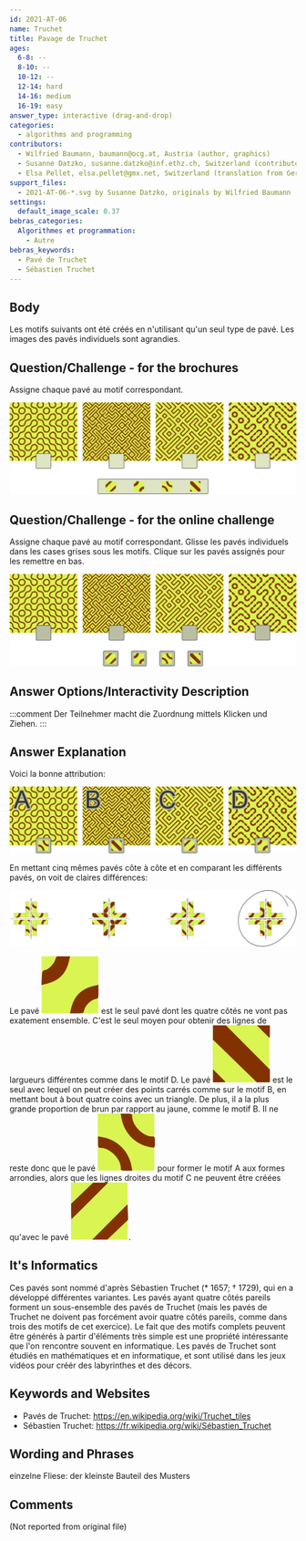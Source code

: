 ```yaml
---
id: 2021-AT-06
name: Truchet
title: Pavage de Truchet
ages:
  6-8: --
  8-10: --
  10-12: --
  12-14: hard
  14-16: medium
  16-19: easy
answer_type: interactive (drag-and-drop)
categories:
  - algorithms and programming
contributors:
  - Wilfried Baumann, baumann@ocg.at, Austria (author, graphics)
  - Susanne Datzko, susanne.datzko@inf.ethz.ch, Switzerland (contributor, graphics)
  - Elsa Pellet, elsa.pellet@gmx.net, Switzerland (translation from German into French)
support_files:
  - 2021-AT-06-*.svg by Susanne Datzko, originals by Wilfried Baumann
settings:
  default_image_scale: 0.37
bebras_categories:
  Algorithmes et programmation:
    - Autre
bebras_keywords:
  - Pavé de Truchet
  - Sébastien Truchet
---
```




## Body

Les motifs suivants ont été créés en n'utilisant qu'un seul type de pavé. Les images des pavés individuels sont agrandies.


## Question/Challenge - for the brochures

Assigne chaque pavé au motif correspondant.

![](graphics/2021-AT-06-question.svg "Motifs de pavés")


## Question/Challenge - for the online challenge

Assigne chaque pavé au motif correspondant. Glisse les pavés individuels dans les cases grises sous les motifs. Clique sur les pavés assignés pour les remettre en bas.

![](interactivity/2021-AT-06-question-interactive.svg "2021-AT-06 question")


## Answer Options/Interactivity Description

<!-- empty -->

:::comment
Der Teilnehmer macht die Zuordnung mittels Klicken und Ziehen.
:::


## Answer Explanation

Voici la bonne attribution:

![](graphics/2021-AT-06-solution-compatible.svg "Réponse légendée par ABC")

En mettant cinq mêmes pavés côte à côte et en comparant les différents pavés, on voit de claires différences:

![](graphics/2021-AT-06-explanation.svg "Explication")

Le pavé ![tile3] est le seul pavé dont les quatre côtés ne vont pas exatement ensemble. C'est le seul moyen pour obtenir des lignes de largueurs différentes comme dans le motif D.
Le pavé ![tile4] est le seul avec lequel on peut créer des points carrés comme sur le motif B, en mettant bout à bout quatre coins avec un triangle. De plus, il a la plus grande proportion de brun par rapport au jaune, comme le motif B.
Il ne reste donc que le pavé ![tile2] pour former le motif A aux formes arrondies, alors que les lignes droites du motif C ne peuvent être créées qu'avec le pavé ![tile1].

[tile1]: graphics/2021-AT-06-tile1.svg "Pavé 1 (18px)"
[tile2]: graphics/2021-AT-06-tile2.svg "Pavé 2 (18px)"
[tile3]: graphics/2021-AT-06-tile3.svg "Pavé 3 (18px)"
[tile4]: graphics/2021-AT-06-tile4.svg "Pavé 4 (18px)"

## It's Informatics

Ces pavés sont nommé d'après Sébastien Truchet (* 1657; † 1729), qui en a développé différentes variantes. Les pavés ayant quatre côtés pareils forment un sous-ensemble des pavés de Truchet (mais les pavés de Truchet ne doivent pas forcément avoir quatre côtés pareils, comme dans trois des motifs de cet exercice).
Le fait que des motifs complets peuvent être générés à partir d'éléments très simple est une propriété intéressante que l'on rencontre souvent en informatique. Les pavés de Truchet sont étudiés en mathématiques et en informatique, et sont utilisé dans les jeux vidéos pour créér des labyrinthes et des décors.


## Keywords and Websites

 - Pavés de Truchet: https://en.wikipedia.org/wiki/Truchet_tiles
 - Sébastien Truchet: https://fr.wikipedia.org/wiki/Sébastien_Truchet

## Wording and Phrases

einzelne Fliese: der kleinste Bauteil des Musters


## Comments

(Not reported from original file)
